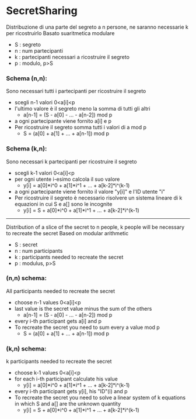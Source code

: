 # SecretSharing

Distribuzione di una parte del segreto a n persone, ne saranno necessarie k per ricostruirlo
Basato suaritmetica modulare
* S : segreto
* n : num partecipanti
* k : partecipanti necessari a ricostruire il segreto
* p : modulo, p>S
### Schema (n,n):
Sono necessari tutti i partecipanti per ricostruire il segreto
- scegli n-1 valori 0<a[i]<p
- l'ultimo valore è il segreto meno la somma di tutti gli altri
    - a[n-1] = (S - a[0] - ... - a[n-2]) mod p
- a ogni partecipante viene fornito a[i] e p
- Per ricostruire il segreto somma tutti i valori di a mod p
    - S = (a[0] + a[1] + ... + a[n-1]) mod p
### Schema (k,n):
Sono necessari k partecipanti per ricostruire il segreto
- scegli k-1 valori 0<a[i]<p
- per ogni utente i-esimo calcola il suo valore
    - y[i] = a[0]*i^0 + a[1]*i^1 + ... + a[k-2]*i^(k-1)
- a ogni partecipante viene fornito il valore "y[i]" e l'ID utente "i"
- Per ricostruire il segreto è necessario risolvere un sistema lineare di k equazioni in cui S e a[] sono le incognite
    - y[i] = S + a[0]*i^0 + a[1]*i^1 + ... + a[k-2]*i^(k-1)

______________________________________________________________________________________________________________________

Distribution of a slice of the secret to n people, k people will be necessary to recreate the secret
Based on modular arithmetic
* S : secret
* n : num participants
* k : participants needed to recreate the secret
* p : modulus, p>S

### (n,n) schema:
All participants needed to recreate the secret
- choose n-1 values 0<a[i]<p
- last value is the secret value minus the sum of the others
	- a[n-1] = (S - a[0] - ... - a[n-2]) mod p
- every i-th participant gets a[i] and p
- To recreate the secret you need to sum every a value mod p
	- S = (a[0] + a[1] + ... + a[n-1]) mod p

### (k,n) schema:
k participants needed to recreate the secret
- choose k-1 values 0<a[i]<p
- for each i-th participant calculate his value
	- y[i] = a[0]*i^0 + a[1]*i^1 + ... + a[k-2]*i^(k-1)
- every i-th participant gets y[i], his "ID"(i) and p
- To recreate the secret you need to solve a linear system of k equations in which S and a[] are the unknown quantity
	- y[i] = S + a[0]*i^0 + a[1]*i^1 + ... + a[k-2]*i^(k-1)
